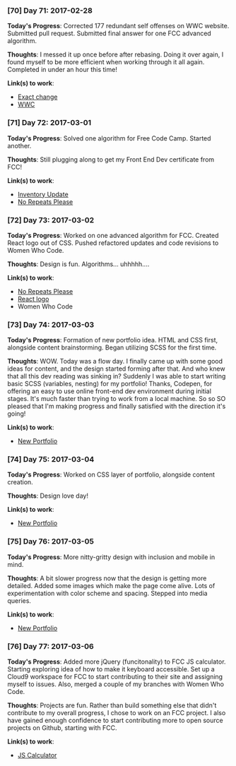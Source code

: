 ### [70] Day 71: 2017-02-28

**Today's Progress**: Corrected 177 redundant self offenses on WWC website. Submitted pull request. Submitted final answer for one FCC advanced algorithm.

**Thoughts**: I messed it up once before after rebasing. Doing it over again, I found myself to be more efficient when working through it all again. Completed in under an hour this time!

**Link(s) to work**:
- [Exact change](https://github.com/digilou/freecodecamp/blob/master/advanced-algorithms/exact-change.js)
- [WWC](https://womenwhocode.com)

### [71] Day 72: 2017-03-01

**Today's Progress**: Solved one algorithm for Free Code Camp. Started another.

**Thoughts**: Still plugging along to get my Front End Dev certificate from FCC!

**Link(s) to work**:
- [Inventory Update](https://github.com/digilou/freecodecamp/blob/master/advanced-algorithms/inventory-update.js)
- [No Repeats Please](https://github.com/digilou/freecodecamp/blob/master/advanced-algorithms/no-repeats-please.js)

### [72] Day 73: 2017-03-02

**Today's Progress**: Worked on one advanced algorithm for FCC. Created React logo out of CSS. Pushed refactored updates and code revisions to Women Who Code.

**Thoughts**: Design is fun. Algorithms... uhhhhh....

**Link(s) to work**:
- [No Repeats Please](https://github.com/digilou/freecodecamp/blob/master/advanced-algorithms/no-repeats-please.js)
- [React logo](http://codepen.io/digilou/full/qrZaVp/)
- Women Who Code


### [73] Day 74: 2017-03-03

**Today's Progress**: Formation of new portfolio idea. HTML and CSS first, alongside content brainstorming. Began utilizing SCSS for the first time.

**Thoughts**: WOW. Today was a flow day. I finally came up with some good ideas for content, and the design started forming after that. And who knew that all this dev reading was sinking in? Suddenly I was able to start writing basic SCSS (variables, nesting) for my portfolio! Thanks, Codepen, for offering an easy to use online front-end dev environment during initial stages. It's much faster than trying to work from a local machine. So so SO pleased that I'm making progress and finally satisfied with the direction it's going!

**Link(s) to work**:
- [New Portfolio](http://codepen.io/digilou/full/aJObgY/)

### [74] Day 75: 2017-03-04

**Today's Progress**: Worked on CSS layer of portfolio, alongside content creation.

**Thoughts**: Design love day!

**Link(s) to work**:
- [New Portfolio](http://codepen.io/digilou/full/aJObgY/)

### [75] Day 76: 2017-03-05

**Today's Progress**: More nitty-gritty design with inclusion and mobile in mind.

**Thoughts**: A bit slower progress now that the design is getting more detailed. Added some images which make the page come alive. Lots of experimentation with color scheme and spacing. Stepped into media queries.

**Link(s) to work**:
- [New Portfolio](http://codepen.io/digilou/full/aJObgY/)

### [76] Day 77: 2017-03-06

**Today's Progress**: Added more jQuery (funcitonality) to FCC JS calculator. Starting exploring idea of how to make it keyboard accessible. Set up a Cloud9 workspace for FCC to start contributing to their site and assigning myself to issues. Also, merged a couple of my branches with Women Who Code.

**Thoughts**: Projects are fun. Rather than build something else that didn't contribute to my overall progress, I chose to work on an FCC project. I also have gained enough confidence to start contributing more to open source projects on Github, starting with FCC.

**Link(s) to work**:
- [JS Calculator](http://codepen.io/digilou/pen/RpNEea)
